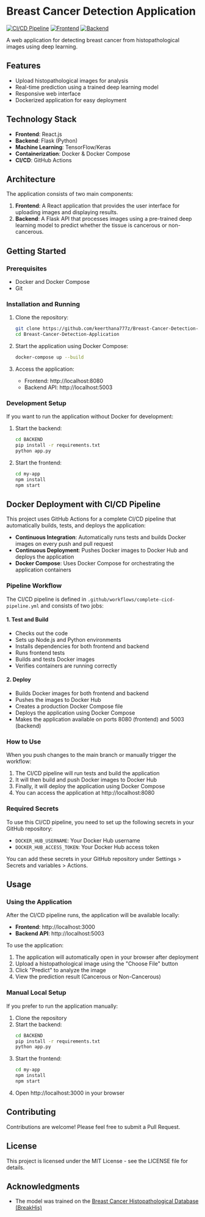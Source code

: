 # Breast Cancer Detection Application

[![CI/CD Pipeline](https://github.com/keerthana777z/Breast-Cancer-Detection-Application/actions/workflows/complete-cicd-pipeline.yml/badge.svg)](https://github.com/keerthana777z/Breast-Cancer-Detection-Application/actions/workflows/complete-cicd-pipeline.yml)
[![Frontend](https://img.shields.io/badge/frontend-React-blue)](http://localhost:3000)
[![Backend](https://img.shields.io/badge/backend-Flask-green)](http://localhost:5003)

A web application for detecting breast cancer from histopathological images using deep learning.

## Features

- Upload histopathological images for analysis
- Real-time prediction using a trained deep learning model
- Responsive web interface
- Dockerized application for easy deployment

## Technology Stack

- **Frontend**: React.js
- **Backend**: Flask (Python)
- **Machine Learning**: TensorFlow/Keras
- **Containerization**: Docker & Docker Compose
- **CI/CD**: GitHub Actions

## Architecture

The application consists of two main components:

1. **Frontend**: A React application that provides the user interface for uploading images and displaying results.
2. **Backend**: A Flask API that processes images using a pre-trained deep learning model to predict whether the tissue is cancerous or non-cancerous.

## Getting Started

### Prerequisites

- Docker and Docker Compose
- Git

### Installation and Running

1. Clone the repository:
   ```bash
   git clone https://github.com/keerthana777z/Breast-Cancer-Detection-Application.git
   cd Breast-Cancer-Detection-Application
   ```

2. Start the application using Docker Compose:
   ```bash
   docker-compose up --build
   ```

3. Access the application:
   - Frontend: http://localhost:8080
   - Backend API: http://localhost:5003

### Development Setup

If you want to run the application without Docker for development:

1. Start the backend:
   ```bash
   cd BACKEND
   pip install -r requirements.txt
   python app.py
   ```

2. Start the frontend:
   ```bash
   cd my-app
   npm install
   npm start
   ```

## Docker Deployment with CI/CD Pipeline

This project uses GitHub Actions for a complete CI/CD pipeline that automatically builds, tests, and deploys the application:

- **Continuous Integration**: Automatically runs tests and builds Docker images on every push and pull request
- **Continuous Deployment**: Pushes Docker images to Docker Hub and deploys the application
- **Docker Compose**: Uses Docker Compose for orchestrating the application containers

### Pipeline Workflow

The CI/CD pipeline is defined in `.github/workflows/complete-cicd-pipeline.yml` and consists of two jobs:

#### 1. Test and Build
- Checks out the code
- Sets up Node.js and Python environments
- Installs dependencies for both frontend and backend
- Runs frontend tests
- Builds and tests Docker images
- Verifies containers are running correctly

#### 2. Deploy
- Builds Docker images for both frontend and backend
- Pushes the images to Docker Hub
- Creates a production Docker Compose file
- Deploys the application using Docker Compose
- Makes the application available on ports 8080 (frontend) and 5003 (backend)

### How to Use

When you push changes to the main branch or manually trigger the workflow:

1. The CI/CD pipeline will run tests and build the application
2. It will then build and push Docker images to Docker Hub
3. Finally, it will deploy the application using Docker Compose
4. You can access the application at http://localhost:8080

### Required Secrets

To use this CI/CD pipeline, you need to set up the following secrets in your GitHub repository:

- `DOCKER_HUB_USERNAME`: Your Docker Hub username
- `DOCKER_HUB_ACCESS_TOKEN`: Your Docker Hub access token

You can add these secrets in your GitHub repository under Settings > Secrets and variables > Actions.

## Usage

### Using the Application

After the CI/CD pipeline runs, the application will be available locally:

- **Frontend**: http://localhost:3000
- **Backend API**: http://localhost:5003

To use the application:

1. The application will automatically open in your browser after deployment
2. Upload a histopathological image using the "Choose File" button
3. Click "Predict" to analyze the image
4. View the prediction result (Cancerous or Non-Cancerous)

### Manual Local Setup

If you prefer to run the application manually:

1. Clone the repository
2. Start the backend:
   ```bash
   cd BACKEND
   pip install -r requirements.txt
   python app.py
   ```
3. Start the frontend:
   ```bash
   cd my-app
   npm install
   npm start
   ```
4. Open http://localhost:3000 in your browser

## Contributing

Contributions are welcome! Please feel free to submit a Pull Request.

## License

This project is licensed under the MIT License - see the LICENSE file for details.

## Acknowledgments

- The model was trained on the [Breast Cancer Histopathological Database (BreakHis)](https://web.inf.ufpr.br/vri/databases/breast-cancer-histopathological-database-breakhis/)

